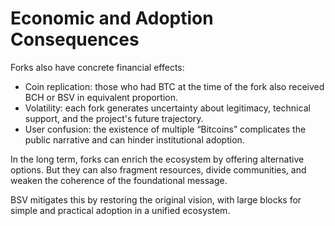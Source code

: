 # Economic and Adoption Consequences

Forks also have concrete financial effects:

* Coin replication: those who had BTC at the time of the fork also received BCH or BSV in equivalent proportion.
* Volatility: each fork generates uncertainty about legitimacy, technical support, and the project's future trajectory.
* User confusion: the existence of multiple “Bitcoins” complicates the public narrative and can hinder institutional adoption.

In the long term, forks can enrich the ecosystem by offering alternative options. But they can also fragment resources, divide communities, and weaken the coherence of the foundational message.

BSV mitigates this by restoring the original vision, with large blocks for simple and practical adoption in a unified ecosystem.
